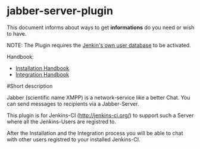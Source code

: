 jabber-server-plugin
====================

This document informs about ways to get **informations** do you need or wish to have.

NOTE: The Plugin requires the [Jenkin's own user database](https://wiki.jenkins-ci.org/display/JENKINS/Standard+Security+Setup) to be activated.

Handbook: 

 * [Installation Handbook](https://github.com/jenkinsci/jabber-server-plugin/wiki/Installation-Handbook)
 * [Integration Handbook](https://github.com/jenkinsci/jabber-server-plugin/wiki/Integration-Handbook)

#Short description

Jabber (scientific name XMPP) is a network-service like a better Chat. You can send messages to recipients via a Jabber-Server. 

This plugin is for Jenkins-CI (http://jenkins-ci.org/) to support such a Server where all the Jenkins-Users are registred to.

After the Installation and the Integration process you will be able to chat with other users registred to your installed Jenkins-CI.
